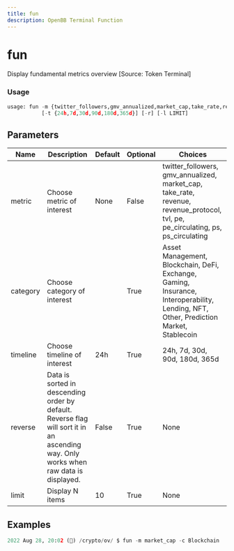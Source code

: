 ```yaml
---
title: fun
description: OpenBB Terminal Function
---
```


# fun

Display fundamental metrics overview [Source: Token Terminal]

### Usage 
```python
usage: fun -m {twitter_followers,gmv_annualized,market_cap,take_rate,revenue,revenue_protocol,tvl,pe,pe_circulating,ps,ps_circulating} [-c {Asset Management,Blockchain,DeFi,Exchange,Gaming,Insurance,Interoperability,Lending,NFT,Other,Prediction Market,Stablecoin}]
           [-t {24h,7d,30d,90d,180d,365d}] [-r] [-l LIMIT]
```

## Parameters

| Name | Description | Default | Optional | Choices |
| ---- | ----------- | ------- | -------- | ------- |
| metric | Choose metric of interest | None | False | twitter_followers, gmv_annualized, market_cap, take_rate, revenue, revenue_protocol, tvl, pe, pe_circulating, ps, ps_circulating |
| category | Choose category of interest |  | True | Asset Management, Blockchain, DeFi, Exchange, Gaming, Insurance, Interoperability, Lending, NFT, Other, Prediction Market, Stablecoin |
| timeline | Choose timeline of interest | 24h | True | 24h, 7d, 30d, 90d, 180d, 365d |
| reverse | Data is sorted in descending order by default. Reverse flag will sort it in an ascending way. Only works when raw data is displayed. | False | True | None |
| limit | Display N items | 10 | True | None |


## Examples

```python
2022 Aug 28, 20:02 (🦋) /crypto/ov/ $ fun -m market_cap -c Blockchain
```

